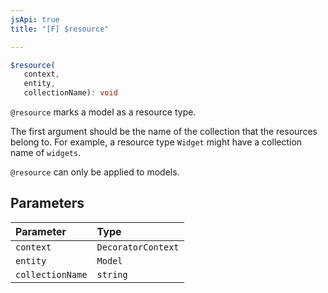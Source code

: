 ```yaml
---
jsApi: true
title: "[F] $resource"

---
```

```ts
$resource(
   context, 
   entity, 
   collectionName): void
```

`@resource` marks a model as a resource type.

The first argument should be the name of the collection that the resources
belong to.  For example, a resource type `Widget` might have a collection
name of `widgets`.

`@resource` can only be applied to models.

## Parameters

| Parameter | Type |
| :------ | :------ |
| `context` | `DecoratorContext` |
| `entity` | `Model` |
| `collectionName` | `string` |
